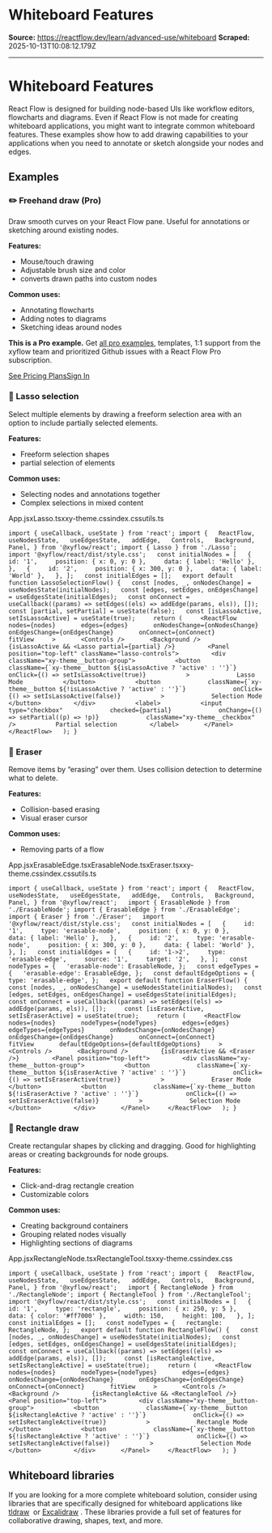 # Whiteboard Features

**Source:** https://reactflow.dev/learn/advanced-use/whiteboard
**Scraped:** 2025-10-13T10:08:12.179Z

---

# Whiteboard Features

React Flow is designed for building node-based UIs like workflow editors, flowcharts and diagrams. Even if React Flow is not made for creating whiteboard applications, you might want to integrate common whiteboard features. These examples show how to add drawing capabilities to your applications when you need to annotate or sketch alongside your nodes and edges.

## Examples[](#examples)

### ✏️ Freehand draw (Pro)[](#️-freehand-draw-pro)

Draw smooth curves on your React Flow pane. Useful for annotations or sketching around existing nodes.

**Features:**

*   Mouse/touch drawing
*   Adjustable brush size and color
*   converts drawn paths into custom nodes

**Common uses:**

*   Annotating flowcharts
*   Adding notes to diagrams
*   Sketching ideas around nodes

**This is a Pro example.** Get [all pro examples](/pro/examples), templates, 1:1 support from the xyflow team and prioritized Github issues with a React Flow Pro subscription.

[See Pricing Plans](/pro)[Sign In](https://pro.reactflow.dev/examples/react/freehand-draw)

### 🎯 Lasso selection[](#-lasso-selection)

Select multiple elements by drawing a freeform selection area with an option to include partially selected elements.

**Features:**

*   Freeform selection shapes
*   partial selection of elements

**Common uses:**

*   Selecting nodes and annotations together
*   Complex selections in mixed content

App.jsxLasso.tsxxy-theme.cssindex.cssutils.ts

``import { useCallback, useState } from 'react'; import {   ReactFlow,   useNodesState,   useEdgesState,   addEdge,   Controls,   Background,   Panel, } from '@xyflow/react'; import { Lasso } from './Lasso';   import '@xyflow/react/dist/style.css';   const initialNodes = [   {     id: '1',     position: { x: 0, y: 0 },     data: { label: 'Hello' },   },   {     id: '2',     position: { x: 300, y: 0 },     data: { label: 'World' },   }, ];   const initialEdges = [];   export default function LassoSelectionFlow() {   const [nodes, _, onNodesChange] = useNodesState(initialNodes);   const [edges, setEdges, onEdgesChange] = useEdgesState(initialEdges);   const onConnect = useCallback((params) => setEdges((els) => addEdge(params, els)), []);     const [partial, setPartial] = useState(false);   const [isLassoActive, setIsLassoActive] = useState(true);     return (     <ReactFlow       nodes={nodes}       edges={edges}       onNodesChange={onNodesChange}       onEdgesChange={onEdgesChange}       onConnect={onConnect}       fitView     >       <Controls />       <Background />       {isLassoActive && <Lasso partial={partial} />}         <Panel position="top-left" className="lasso-controls">         <div className="xy-theme__button-group">           <button             className={`xy-theme__button ${isLassoActive ? 'active' : ''}`}             onClick={() => setIsLassoActive(true)}           >             Lasso Mode           </button>           <button             className={`xy-theme__button ${!isLassoActive ? 'active' : ''}`}             onClick={() => setIsLassoActive(false)}           >             Selection Mode           </button>         </div>           <label>           <input             type="checkbox"             checked={partial}             onChange={() => setPartial((p) => !p)}             className="xy-theme__checkbox"           />           Partial selection         </label>       </Panel>     </ReactFlow>   ); }``

### 🧹 Eraser[](#-eraser)

Remove items by “erasing” over them. Uses collision detection to determine what to delete.

**Features:**

*   Collision-based erasing
*   Visual eraser cursor

**Common uses:**

*   Removing parts of a flow

App.jsxErasableEdge.tsxErasableNode.tsxEraser.tsxxy-theme.cssindex.cssutils.ts

``import { useCallback, useState } from 'react'; import {   ReactFlow,   useNodesState,   useEdgesState,   addEdge,   Controls,   Background,   Panel, } from '@xyflow/react';   import { ErasableNode } from './ErasableNode'; import { ErasableEdge } from './ErasableEdge'; import { Eraser } from './Eraser';   import '@xyflow/react/dist/style.css';   const initialNodes = [   {     id: '1',     type: 'erasable-node',     position: { x: 0, y: 0 },     data: { label: 'Hello' },   },   {     id: '2',     type: 'erasable-node',     position: { x: 300, y: 0 },     data: { label: 'World' },   }, ];   const initialEdges = [   {     id: '1->2',     type: 'erasable-edge',     source: '1',     target: '2',   }, ];   const nodeTypes = {   'erasable-node': ErasableNode, };   const edgeTypes = {   'erasable-edge': ErasableEdge, };   const defaultEdgeOptions = {   type: 'erasable-edge', };   export default function EraserFlow() {   const [nodes, _, onNodesChange] = useNodesState(initialNodes);   const [edges, setEdges, onEdgesChange] = useEdgesState(initialEdges);   const onConnect = useCallback((params) => setEdges((els) => addEdge(params, els)), []);     const [isEraserActive, setIsEraserActive] = useState(true);     return (     <ReactFlow       nodes={nodes}       nodeTypes={nodeTypes}       edges={edges}       edgeTypes={edgeTypes}       onNodesChange={onNodesChange}       onEdgesChange={onEdgesChange}       onConnect={onConnect}       fitView       defaultEdgeOptions={defaultEdgeOptions}     >       <Controls />       <Background />         {isEraserActive && <Eraser />}         <Panel position="top-left">         <div className="xy-theme__button-group">           <button             className={`xy-theme__button ${isEraserActive ? 'active' : ''}`}             onClick={() => setIsEraserActive(true)}           >             Eraser Mode           </button>           <button             className={`xy-theme__button ${!isEraserActive ? 'active' : ''}`}             onClick={() => setIsEraserActive(false)}           >             Selection Mode           </button>         </div>       </Panel>     </ReactFlow>   ); }``

### 📐 Rectangle draw[](#-rectangle-draw)

Create rectangular shapes by clicking and dragging. Good for highlighting areas or creating backgrounds for node groups.

**Features:**

*   Click-and-drag rectangle creation
*   Customizable colors

**Common uses:**

*   Creating background containers
*   Grouping related nodes visually
*   Highlighting sections of diagrams

App.jsxRectangleNode.tsxRectangleTool.tsxxy-theme.cssindex.css

``import { useCallback, useState } from 'react'; import {   ReactFlow,   useNodesState,   useEdgesState,   addEdge,   Controls,   Background,   Panel, } from '@xyflow/react';   import { RectangleNode } from './RectangleNode'; import { RectangleTool } from './RectangleTool';   import '@xyflow/react/dist/style.css';   const initialNodes = [   {     id: '1',     type: 'rectangle',     position: { x: 250, y: 5 },     data: { color: '#ff7000' },     width: 150,     height: 100,   }, ]; const initialEdges = [];   const nodeTypes = {   rectangle: RectangleNode, };   export default function RectangleFlow() {   const [nodes, _, onNodesChange] = useNodesState(initialNodes);   const [edges, setEdges, onEdgesChange] = useEdgesState(initialEdges);   const onConnect = useCallback((params) => setEdges((els) => addEdge(params, els)), []);     const [isRectangleActive, setIsRectangleActive] = useState(true);     return (     <ReactFlow       nodes={nodes}       nodeTypes={nodeTypes}       edges={edges}       onNodesChange={onNodesChange}       onEdgesChange={onEdgesChange}       onConnect={onConnect}       fitView     >       <Controls />       <Background />         {isRectangleActive && <RectangleTool />}         <Panel position="top-left">         <div className="xy-theme__button-group">           <button             className={`xy-theme__button ${isRectangleActive ? 'active' : ''}`}             onClick={() => setIsRectangleActive(true)}           >             Rectangle Mode           </button>           <button             className={`xy-theme__button ${!isRectangleActive ? 'active' : ''}`}             onClick={() => setIsRectangleActive(false)}           >             Selection Mode           </button>         </div>       </Panel>     </ReactFlow>   ); }``

## Whiteboard libraries[](#whiteboard-libraries)

If you are looking for a more complete whiteboard solution, consider using libraries that are specifically designed for whiteboard applications like [tldraw](https://tldraw.dev/)  or [Excalidraw](https://docs.excalidraw.com/) . These libraries provide a full set of features for collaborative drawing, shapes, text, and more.